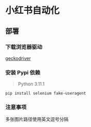 # 小红书自动化

## 部署

### 下载浏览器驱动

[geckodriver](https://github.com/mozilla/geckodriver)

### 安装 Pypi 依赖

> Python 3.11.1

```shell
pip install selenium fake-useragent 
```

### 注意事项

多张图片路径使用英文逗号分隔
